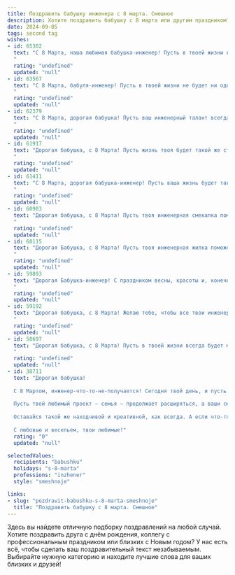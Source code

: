 ```yaml
---
title: Поздравить бабушку инженера с 8 марта. Смешное
description: Хотите поздравить бабушку с 8 марта или другим праздником? Наш ИИ создаст незабываемое поздравление, а вы обязательно выделитесь среди других.  
date: 2024-09-05
tags: second tag
wishes:
- id: 65302
  text: "С 8 Марта, наша любимая бабушка-инженер! Пусть в твоей жизни всегда царит порядок, как на чертеже, а все проблемы решаются быстро и эффективно, как уравнение! Желаем тебе море вдохновения и новых идей, которые сделают мир ярче!
  "
  rating: "undefined"
  updated: "null"
- id: 63567
  text: "С 8 Марта, бабуля-инженер! Пусть в твоей жизни не будет ни одного сбоя, только стабильная работа всех систем и вечный источник позитива, который ты сама и генерируешь! 😜
  "
  rating: "undefined"
  updated: "null"
- id: 62379
  text: "С 8 Марта, дорогая бабушка! Пусть ваш инженерный талант всегда работает на вас, а все ваши проекты (даже если это тортики!) получаются просто блестящими! 😜
  "
  rating: "undefined"
  updated: "null"
- id: 61917
  text: "Дорогая бабушка, с 8 Марта! Пусть жизнь твоя будет такой же стабильной и надежной, как проект, разработанный лучшим инженером в мире! Пусть твой день будет наполнен радостью, цветами и тортом, а не чертежами и схемами! 🎉
  "
  rating: "undefined"
  updated: "null"
- id: 61411
  text: "С 8 Марта, дорогая бабушка-инженер! Пусть ваша жизнь будет такой же яркой и стабильной, как схема идеального моста, а ваши изобретения - такими же полезными, как умная стиральная машина!
  "
  rating: "undefined"
  updated: "null"
- id: 60903
  text: "Дорогая бабушка, с 8 Марта! Пусть твоя инженерная смекалка помогает тебе находить решения всех жизненных задач, а изобретательский талант - радовать нас новыми шедеврами домашнего хозяйства!  😄
  "
  rating: "undefined"
  updated: "null"
- id: 60115
  text: "Дорогая Бабушка, с 8 Марта! Пусть твоя инженерная жилка поможет тебе изобрести способ сделать так, чтобы весна длилась вечно, а мы все время могли пользоваться твоими вкусными пирожками! 😉
  "
  rating: "undefined"
  updated: "null"
- id: 59893
  text: "Дорогая Бабушка-инженер! С праздником весны, красоты и, конечно же, инженерных подвигов! Пусть твоё конструкторское мышление никогда не даёт сбоя, а креативность и изобретательность вдохновляют на новые идеи! С 8 Марта! 😉
  "
  rating: "undefined"
  updated: "null"
- id: 59192
  text: "Дорогая бабушка, с 8 Марта! Желаю тебе, чтобы все твои инженерные задумки воплощались в жизнь, а дом был заполнен не только чертежами, но и радостью, цветами и вкусным тортом! 😄😁
  "
  rating: "undefined"
  updated: "null"
- id: 58697
  text: "Дорогая бабушка, с 8 Марта! Пусть в твоей жизни всегда будет место для новых инженерных шедевров, а все болты и гайки поддаются легко и без усилий! 🎉
  "
  rating: "undefined"
  updated: "null"
- id: 38711
  text: "Дорогая бабушка!
  
  С 8 Мартом, инженер-что-то-не-получается! Сегодня твой день, и пусть даже в схемах жизни иногда случаются сбои, ты всегда находишь путь к идеальному решению!
  
  Пусть твой любимый проект — семья — продолжает расширяться, а ваши смех и радость будут в каждом чертеже! Желаю, чтобы каждый новый день приносил больше вдохновения, чем любые чертежи, и чтобы жизнь была такой же яркой, как сварочный шов на вашем самом любимом инструменте!
  
  Оставайся такой же находчивой и креативной, как всегда. А если что-то пойдет не так — просто перерисуй это в виде цветка!
  
  С любовью и весельем, твои любимые!"
  rating: "0"
  updated: "null"

selectedValues:
  recipients: "babushku"
  holidays: "s-8-marta"
  professions: "inzhener"
  style: "smeshnoje"

links:
- slug: "pozdravit-babushku-s-8-marta-smeshnoje"
  title: "Поздравить бабушку с 8 марта. Смешное"
---
```


Здесь вы найдете отличную подборку поздравлений на любой случай. 
Хотите поздравить друга с днём рождения, коллегу с профессиональным праздником или близких с Новым годом? У нас есть всё, чтобы сделать ваш поздравительный текст незабываемым. Выбирайте нужную категорию и находите лучшие слова для ваших близких и друзей!
